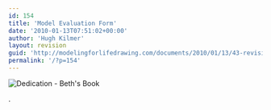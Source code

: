 ```yaml
---
id: 154
title: 'Model Evaluation Form'
date: '2010-01-13T07:51:02+00:00'
author: 'Hugh Kilmer'
layout: revision
guid: 'http://modelingforlifedrawing.com/documents/2010/01/13/43-revision/'
permalink: '/?p=154'
---
```


![Dedication - Beth's Book](http://www.modelingforlifedrawing.com/community/images/originals/Dedication.jpg "Dedication - Beth's Book")  
  
.
